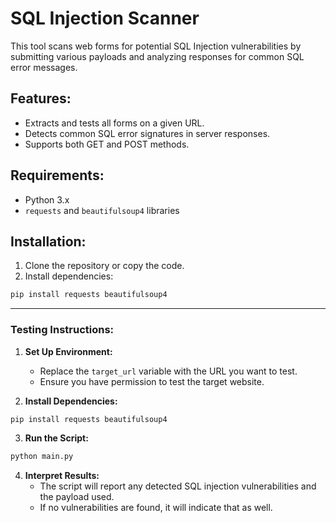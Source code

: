 # SQL Injection Scanner

This tool scans web forms for potential SQL Injection vulnerabilities by submitting various payloads and analyzing responses for common SQL error messages.

## Features:
- Extracts and tests all forms on a given URL.
- Detects common SQL error signatures in server responses.
- Supports both GET and POST methods.

## Requirements:
- Python 3.x
- `requests` and `beautifulsoup4` libraries

## Installation:
1. Clone the repository or copy the code.
2. Install dependencies:
```bash
pip install requests beautifulsoup4
```

---

### **Testing Instructions:**
1. **Set Up Environment:**
   - Replace the `target_url` variable with the URL you want to test.
   - Ensure you have permission to test the target website.

2. **Install Dependencies:**
```bash
pip install requests beautifulsoup4
```

3. **Run the Script:**
```bash
python main.py
```

4. **Interpret Results:**
   - The script will report any detected SQL injection vulnerabilities and the payload used.
   - If no vulnerabilities are found, it will indicate that as well.
